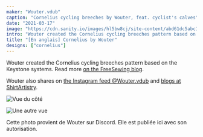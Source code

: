 ```yaml
---
maker: "Wouter.vdub"
caption: "Cornelius cycling breeches by Wouter, feat. cyclist's calves"
date: "2021-03-17"
image: "https://cdn.sanity.io/images/hl5bw8cj/site-content/abd61dc5abc173a4e858d03b5f1af80fed297957-571x613.jpg"
intro: "Wouter created the Cornelius cycling breeches pattern based on the Keystone systems. Read more on the FreeSewing blog ."
title: "[En anglais] Cornelius by Wouter"
designs: ["cornelius"]
---
```


Wouter created the Cornelius cycling breeches pattern based on the Keystone systems. Read more [on the FreeSewing blog](https://freesewing.org/blog/cornelius-cycling-breeches/).

Wouter also shares on [the Instagram feed @Wouter.vdub](https://www.instagram.com/Wouter.vdub/) and [blogs at ShirtArtistry](https://shirtartistry.blog/).

![Vue du côté](https://posts.freesewing.org/uploads/cornelius_by_wouter_cornelius2_de4bd8f66a.jpg "Vue du côté")

![Une autre vue](https://posts.freesewing.org/uploads/cornelius_by_wouter_cornelius3_615eb9fce1.jpg "Une autre vue")

<Note>

Cette photo provient de Wouter sur Discord. Elle est publiée ici avec son autorisation.

</Note>
